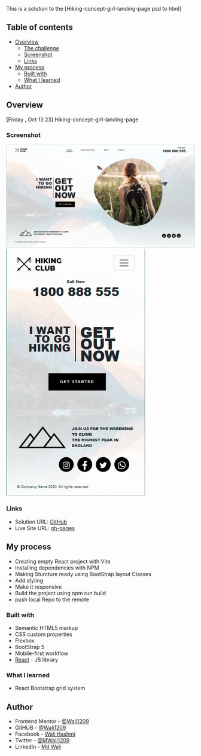 This is a solution to the [Hiking-concept-girl-landing-page psd to html]

## Table of contents

- [Overview](#overview)
  - [The challenge](#the-challenge)
  - [Screenshot](#screenshot)
  - [Links](#links)
- [My process](#my-process)
  - [Built with](#built-with)
  - [What I learned](#what-i-learned)
- [Author](#author)

## Overview

[Friday , Oct 13 23]
Hiking-concept-girl-landing-page

### Screenshot

![Desktop](./src/assets/output/desktop.png)
![Mobile](./src/assets/output/mobile.png)

### Links

- Solution URL: [GitHub](https://github.com/Wali1209/hiking-concept-girl-landing-page/)
- Live Site URL: [gh-pages](https://wali1209.github.io/hiking-concept-girl-landing-page/)

## My process

- Creating empty React project with Vite
- Installing dependencies with NPM
- Making Sturcture ready using BootStrap layout Classes
- Add styling
- Make it responsive
- Build the project using npm run build
- push local Repo to the remote

### Built with

- Semantic HTML5 markup
- CSS custom properties
- Flexbox
- BootStrap 5
- Mobile-first workflow
- [React](https://reactjs.org/) - JS library

### What I learned

- React Bootstrap grid system

## Author

- Frontend Mentor - [@Wali1209](https://www.frontendmentor.io/profile/Wali1209)
- GitHUB - [@Wali1209](https://github.com/Wali1209)
- Facebook - [Wali Hashmi](https://www.facebook.com/mdwali.hashmi.1/)
- Twitter - [@MWali1209](https://twitter.com/MWali1209)
- LinkedIn - [Md Wali](https://www.linkedin.com/in/md-wali-154461189/)

